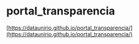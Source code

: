 # portal_transparencia
 
 [https://dataunirio.github.io/portal_transparencia/](https://dataunirio.github.io/portal_transparencia/)


